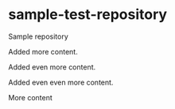# sample-test-repository
Sample repository

Added more content.

Added even more content.

Added even even more content.

More content
